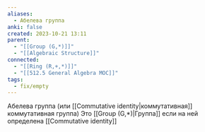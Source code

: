 ```yaml
---
aliases:
  - Абелева группа
anki: false
created: 2023-10-21 13:11
parent:
  - "[[Group (G,*)]]"
  - "[[Algebraic Structure]]"
connected:
  - "[[Ring (R,+,*)]]"
  - "[[512.5 General Algebra MOC]]"
tags:
  - fix/empty
---
```


Абелева группа (или [[Commutative identity|коммутативная]] коммутативная группа) Это [[Group (G,*)|Группа]] если на ней определена [[Commutative identity]]














